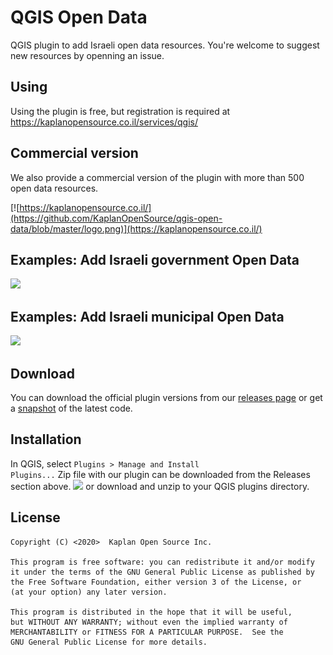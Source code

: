 QGIS Open Data
================

QGIS plugin to add Israeli open data resources.
You're welcome to suggest new resources by openning an issue.

## Using
Using the plugin is free, but registration is required at https://kaplanopensource.co.il/services/qgis/

Commercial version
----------
We also provide a commercial version of the plugin with more than 500 open data resources.

[![https://kaplanopensource.co.il/](https://github.com/KaplanOpenSource/qgis-open-data/blob/master/logo.png)](https://kaplanopensource.co.il/)

## Examples: Add Israeli government Open Data
![](https://kaplanopensourceconsulting.files.wordpress.com/2020/04/qgis-open-data-gov-3.png)

## Examples: Add Israeli municipal Open Data
![](https://kaplanopensourceconsulting.files.wordpress.com/2020/04/qgis-open-data-muni-2.png)

## Download
You can download the official plugin versions from our [releases page](https://github.com/KaplanOpenSource/qgis-open-data/releases) or get a [snapshot](https://github.com/KaplanOpenSource/qgis-open-data/archive/master.zip) of the latest code.

## Installation
In QGIS, select <code>Plugins > Manage and Install Plugins...</code>
Zip file with our plugin can be downloaded from the Releases section above.
![](https://kaplanopensourceconsulting.files.wordpress.com/2019/11/plugins.png)
or download and unzip to your QGIS plugins directory.

License
-------------
    Copyright (C) <2020>  Kaplan Open Source Inc.

    This program is free software: you can redistribute it and/or modify
    it under the terms of the GNU General Public License as published by
    the Free Software Foundation, either version 3 of the License, or
    (at your option) any later version.

    This program is distributed in the hope that it will be useful,
    but WITHOUT ANY WARRANTY; without even the implied warranty of
    MERCHANTABILITY or FITNESS FOR A PARTICULAR PURPOSE.  See the
    GNU General Public License for more details.
